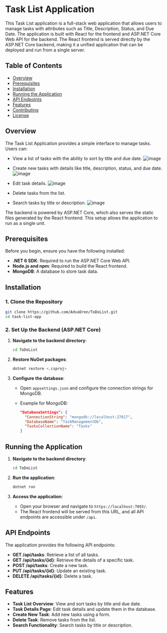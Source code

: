 # Task List Application

This Task List application is a full-stack web application that allows users to manage tasks with attributes such as Title, Description, Status, and Due Date. The application is built with React for the frontend and ASP.NET Core Web API for the backend. The React frontend is served directly by the ASP.NET Core backend, making it a unified application that can be deployed and run from a single server.

## Table of Contents

- [Overview](#overview)
- [Prerequisites](#prerequisites)
- [Installation](#installation)
- [Running the Application](#running-the-application)
- [API Endpoints](#api-endpoints)
- [Features](#features)
- [Contributing](#contributing)
- [License](#license)

## Overview

The Task List Application provides a simple interface to manage tasks. Users can:

- View a list of tasks with the ability to sort by title and due date.
  ![image](https://github.com/user-attachments/assets/fda3be07-652a-4c97-aa9b-40f96a416283)

- Create new tasks with details like title, description, status, and due date.
  ![image](https://github.com/user-attachments/assets/2025e814-a198-4c05-8279-3538a07980fd)

- Edit task details.
  ![image](https://github.com/user-attachments/assets/8fe7b844-6013-4f56-902e-4e80cadf5bbd)

- Delete tasks from the list.
- Search tasks by title or description.
  ![image](https://github.com/user-attachments/assets/3795ac58-d6f7-4c7f-94aa-1caaef2f81dc)


The backend is powered by ASP.NET Core, which also serves the static files generated by the React frontend. This setup allows the application to run as a single unit.

## Prerequisites

Before you begin, ensure you have the following installed:

- **.NET 6 SDK**: Required to run the ASP.NET Core Web API.
- **Node.js and npm**: Required to build the React frontend.
- **MongoDB**: A database to store task data.

## Installation

### 1. Clone the Repository

```bash
git clone https://github.com/AdvaOren/ToDoList.git
cd task-list-app
```

### 2. Set Up the Backend (ASP.NET Core)

1. **Navigate to the backend directory**:

    ```bash
    cd ToDoList
    ```

2. **Restore NuGet packages**:

    ```bash
    dotnet restore <.csproj>
    ```

3. **Configure the database**:

    - Open `appsettings.json` and configure the connection strings for MongoDB.
    - Example for MongoDB:

      ```json
      "DatabaseSettings": {
        "ConnectionString": "mongodb://localhost:27017",
        "DatabaseName": "TaskManagementDb",
        "TasksCollectionName": "Tasks"
      }
      ```


## Running the Application

1. **Navigate to the backend directory**:

    ```bash
    cd ToDoList
    ```

2. **Run the application**:

    ```bash
    dotnet run
    ```

3. **Access the application**:

    - Open your browser and navigate to `https://localhost:7093/`.
    - The React frontend will be served from this URL, and all API endpoints are accessible under `/api`.

## API Endpoints

The application provides the following API endpoints:

- **GET /api/tasks**: Retrieve a list of all tasks.
- **GET /api/tasks/{id}**: Retrieve the details of a specific task.
- **POST /api/tasks**: Create a new task.
- **PUT /api/tasks/{id}**: Update an existing task.
- **DELETE /api/tasks/{id}**: Delete a task.

## Features

- **Task List Overview**: View and sort tasks by title and due date.
- **Task Details Page**: Edit task details and update them in the database.
- **Create New Task**: Add new tasks using a form.
- **Delete Task**: Remove tasks from the list.
- **Search Functionality**: Search tasks by title or description.
